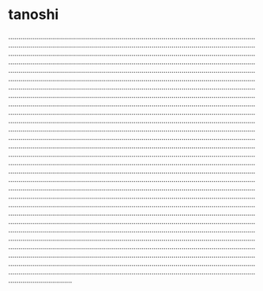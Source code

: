 # tanoshi

............................................................................................................................................................................................................................................................................................................................................................................................................................................................................................................................................................................................................................................................................................................................................................................................................................................................................................................................................................................................................................................................................................................................................................................................................................................................................................................................................................................................................................................................................................................................................................................................................................................................................................................................................................................................................................................................................................................................................................................................................................................................................................................................................................................................................................................................................................................................................................................................................................................................................................................................................................................................................................................................................................................................................................................................................................................................................................................................................................................................................................................................................................................................................................................................................................................................................................................................................................................................................................................................................................................................................................................................................................................................................................................................................................................